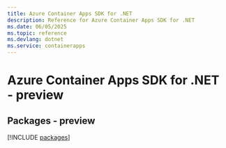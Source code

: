 ```yaml
---
title: Azure Container Apps SDK for .NET
description: Reference for Azure Container Apps SDK for .NET
ms.date: 06/05/2025
ms.topic: reference
ms.devlang: dotnet
ms.service: containerapps
---
```

# Azure Container Apps SDK for .NET - preview
## Packages - preview
[!INCLUDE [packages](container-apps-index.md)]